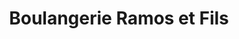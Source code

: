 ---
title: "Boulangerie Ramos et Fils"
url: /montbartier/boulangerie-ramos-et-fils/
shop: boulangerie
---